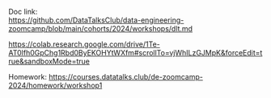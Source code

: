 Doc link:  
https://github.com/DataTalksClub/data-engineering-zoomcamp/blob/main/cohorts/2024/workshops/dlt.md

https://colab.research.google.com/drive/1Te-AT0lfh0GpChg1Rbd0ByEKOHYtWXfm#scrollTo=vjWhILzGJMpK&forceEdit=true&sandboxMode=true

Homework:
https://courses.datatalks.club/de-zoomcamp-2024/homework/workshop1